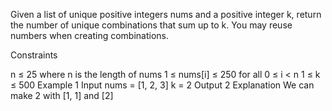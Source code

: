 Given a list of unique positive integers nums and a positive integer k, return the number of unique combinations that sum up to k. You may reuse numbers when creating combinations.

Constraints

n ≤ 25 where n is the length of nums
1 ≤ nums[i] ≤ 250 for all 0 ≤ i < n
1 ≤ k ≤ 500
Example 1
Input
nums = [1, 2, 3]
k = 2
Output
2
Explanation
We can make 2 with [1, 1] and [2]
